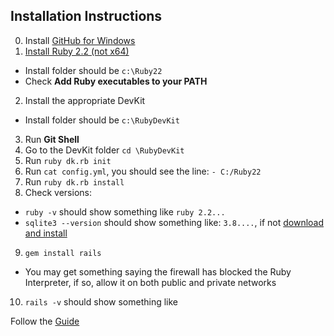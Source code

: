 ## Installation Instructions

0. Install [GitHub for Windows](http://desktop.github.com)
1. [Install Ruby 2.2 (not x64)](http://rubyinstaller.org)
  * Install folder should be `c:\Ruby22`
  * Check **Add Ruby executables to your PATH**
2. Install the appropriate DevKit
  * Install folder should be `c:\RubyDevKit`
3. Run **Git Shell**
4. Go to the DevKit folder `cd \RubyDevKit`
5. Run `ruby dk.rb init`
6. Run `cat config.yml`, you should see the line: `- C:/Ruby22`
7. Run `ruby dk.rb install`
8. Check versions:
  * `ruby -v` should show something like `ruby 2.2...`
  * `sqlite3 --version` should show something like: `3.8....`, if not [download and install](https://www.sqlite.org/download.html)
9. `gem install rails`
  * You may get something saying the firewall has blocked the Ruby Interpreter, if so, allow it on both public and private networks
10. `rails -v` should show something like 

Follow the [Guide](http://guides.rubyonrails.org/getting_started.html)

